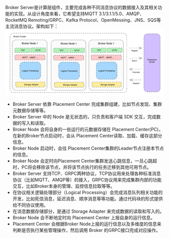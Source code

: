 Broker Server是计算层组件，主要完成各种不同消息协议的数据接入及其相关功能的实现。从设计角度来看，它希望支持MQTT 3.1/3.1.1/5.0、AMQP、RocketMQ Remoting/GRPC、Kafka Protocol、OpenMessing、JNS、SQS等主流消息协议。架构如下：
![image](../../images/doc-image2.png)

- Broker Server 依靠 Placement Center 完成集群组建，比如节点发现、集群元数据存储等等。
- Broker Server 中的 Node 是无状态的，只负责和客户端 SDK 交互，完成数据的写入和读取。
- Broker Node 会将自身的一些运行的元数据存储在 Placement Center(PC)，在新的Broker节点启动时，会从 Placement Center读取、加载、缓存这部分信息。
- Broker Node 启动时，会往 Placement Center集群的Leader节点注册本节点的信息。
- Broker Node 会定时向Placement Center集群发送心跳信息，一旦心跳超时，PC将会移除该节点，并将该节点执行的任务迁移到其他可用节点。
- Broker Server 支持TCP、GRPC两种协议，TCP协议用来处理各种标准消息协议（比如MQTT、AMQP等）的接入，GRPC协议用来完成集群内部的功能交互，比如Broker本身的管理、监控信息拉取等等。
- 在协议相关逻辑处理部分（Logical Processing）会完成消息队列相关功能的开发，比如死信消息，延迟消息、顺序消息等等功能。通过代码块的形式提供给不同协议使用。
- 在消息数据存储部分，是通过 Storage Adapter 来完成数据的读取和写入的。
- Broker Node 会不断地定时向 Placement Center 上报自身的运行信息。
- Placement Center 会根据Broker Node上报的运行信息以及多维度的信息来判断是否执行某些管理操作，然后调用 Broker 的GRPC接口完成对应操作。